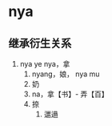 # nya

## 继承衍生关系

1. nya ye nya，拿
   1. nyang，娘， nya mu
   2. 奶
   3. na，拿【书】- 弄【百】
   4. 捺
      1. 邋遢